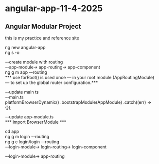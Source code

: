 # angular-app-11-4-2025
## Angular Modular Project
this is my practice and reference site

ng new angular-app <br>
ng s -o
 
--create module with routing <br>
--app-module-> app-routing-> app-component <br>
ng g m app --routing <br>
*** use forRoot() is used once — in your root module (AppRoutingModule) — to set up the global router configuration.***


--update main ts <br>
--main.ts <br>
platformBrowserDynamic()
  .bootstrapModule(AppModule)
  .catch((err) => {});

--update app-module.ts <br>
*** import BrowserModule *** <br>

 cd app  <br>
 ng g m login --routing <br>
 ng g c login/login --routing <br>
 --login-module-> login-routing-> login-component <br>    

--login-module-> app-routing <br> 
